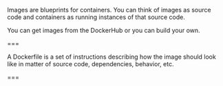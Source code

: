 Images are blueprints for containers. You can think of images as source code
and containers as running instances of that source code.

You can get images from the DockerHub or you can build your own.

===

A Dockerfile is a set of instructions describing how the image should look like
in matter of source code, dependencies, behavior, etc.

===
